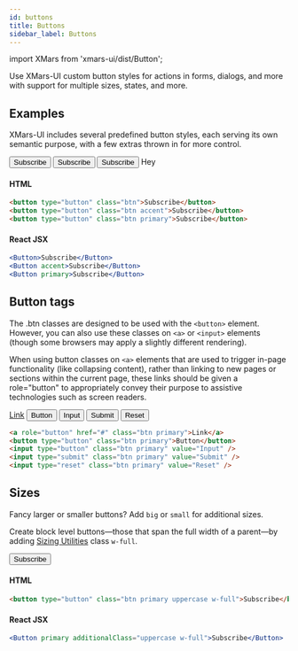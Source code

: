 ```yaml
---
id: buttons
title: Buttons
sidebar_label: Buttons
---
```


import XMars from 'xmars-ui/dist/Button';

Use XMars-UI custom button styles for actions in forms, dialogs, and more with support for multiple sizes, states, and more.

## Examples
XMars-UI includes several predefined button styles, each serving its own semantic purpose, with a few extras thrown in for more control.
<p>
    <button type="button" class="btn ml-1">Subscribe</button>
    <button type="button" class="btn accent ml-1">Subscribe</button>
    <button type="button" class="btn primary ml-1">Subscribe</button>
    <XMars primary>Hey</XMars>
</p>


#### HTML

```html
<button type="button" class="btn">Subscribe</button>
<button type="button" class="btn accent">Subscribe</button>
<button type="button" class="btn primary">Subscribe</button>
```

#### React JSX

```jsx
<Button>Subscribe</Button>
<Button accent>Subscribe</Button>
<Button primary>Subscribe</Button>
```

## Button tags
The .btn classes are designed to be used with the `<button>` element. However, you can also use these classes on `<a>` or `<input>` elements (though some browsers may apply a slightly different rendering).

When using button classes on `<a>` elements that are used to trigger in-page functionality (like collapsing content), rather than linking to new pages or sections within the current page, these links should be given a role="button" to appropriately convey their purpose to assistive technologies such as screen readers.

<p>
    <a role="button" href="#" class="btn primary">Link</a>
    <button type="button" class="btn primary ml-1">Button</button>
    <input type="button" class="btn primary ml-1" value="Input" />
    <input type="submit" class="btn primary ml-1" value="Submit" />
    <input type="reset" class="btn primary ml-1" value="Reset" />
</p>

```html
<a role="button" href="#" class="btn primary">Link</a>
<button type="button" class="btn primary">Button</button>
<input type="button" class="btn primary" value="Input" />
<input type="submit" class="btn primary" value="Submit" />
<input type="reset" class="btn primary" value="Reset" />
```

## Sizes
Fancy larger or smaller buttons? Add `big` or `small` for additional sizes.

Create block level buttons—those that span the full width of a parent—by adding [Sizing Utilities]() class `w-full`.

<p>
    <button type="button" class="btn primary uppercase w-full">Subscribe</button>
</p>

#### HTML
```html
<button type="button" class="btn primary uppercase w-full">Subscribe</button>
```

#### React JSX
```jsx
<Button primary additionalClass="uppercase w-full">Subscribe</Button>
```